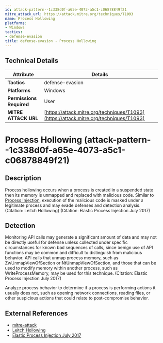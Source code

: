 ```yaml
---
id: attack-pattern--1c338d0f-a65e-4073-a5c1-c06878849f21
mitre_attack_url: https://attack.mitre.org/techniques/T1093
name: Process Hollowing
platforms:
- Windows
tactics:
- defense-evasion
title: defense-evasion - Process Hollowing
---
```


## Technical Details

| Attribute | Details |
|-----------|----------|
| **Tactics** | defense-evasion |
| **Platforms** | Windows |
| **Permissions Required** | User |
| **MITRE ATT&CK URL** | [https://attack.mitre.org/techniques/T1093](https://attack.mitre.org/techniques/T1093) |

# Process Hollowing (attack-pattern--1c338d0f-a65e-4073-a5c1-c06878849f21)

## Description
Process hollowing occurs when a process is created in a suspended state then its memory is unmapped and replaced with malicious code. Similar to [Process Injection](https://attack.mitre.org/techniques/T1055), execution of the malicious code is masked under a legitimate process and may evade defenses and detection analysis. (Citation: Leitch Hollowing) (Citation: Elastic Process Injection July 2017)

## Detection
Monitoring API calls may generate a significant amount of data and may not be directly useful for defense unless collected under specific circumstances for known bad sequences of calls, since benign use of API functions may be common and difficult to distinguish from malicious behavior. API calls that unmap process memory, such as ZwUnmapViewOfSection or NtUnmapViewOfSection, and those that can be used to modify memory within another process, such as WriteProcessMemory, may be used for this technique. (Citation: Elastic Process Injection July 2017)

Analyze process behavior to determine if a process is performing actions it usually does not, such as opening network connections, reading files, or other suspicious actions that could relate to post-compromise behavior.

## External References
- [mitre-attack](https://attack.mitre.org/techniques/T1093)
- [Leitch Hollowing](http://www.autosectools.com/process-hollowing.pdf)
- [Elastic Process Injection July 2017](https://www.endgame.com/blog/technical-blog/ten-process-injection-techniques-technical-survey-common-and-trending-process)
